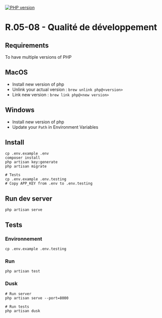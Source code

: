 <a href="https://www.php.net/releases/8.4/en.php"><img src="https://badgen.net/badge/PHP/v8.4/blue" alt="PHP version"></a>

# R.05-08 - Qualité de développement

## Requirements

To have multiple versions of PHP
## MacOS
- Install new version of php
- Unlink your actual version : `brew unlink php@<version>`
- Link new version : `brew link php@<new version>`
## Windows
- Install new version of php
- Update your `Path` in Environment Variables


## Install

```
cp .env.example .env
composer install
php artisan key:generate
php artisan migrate

# Tests
cp .env.example .env.testing
# Copy APP_KEY from .env to .env.testing
```

## Run dev server
```
php artisan serve
```

## Tests
### Environnement
```
cp .env.example .env.testing
```

### Run
```
php artisan test
```

### Dusk
```
# Run server
php artisan serve --port=8000

# Run tests
php artisan dusk
```